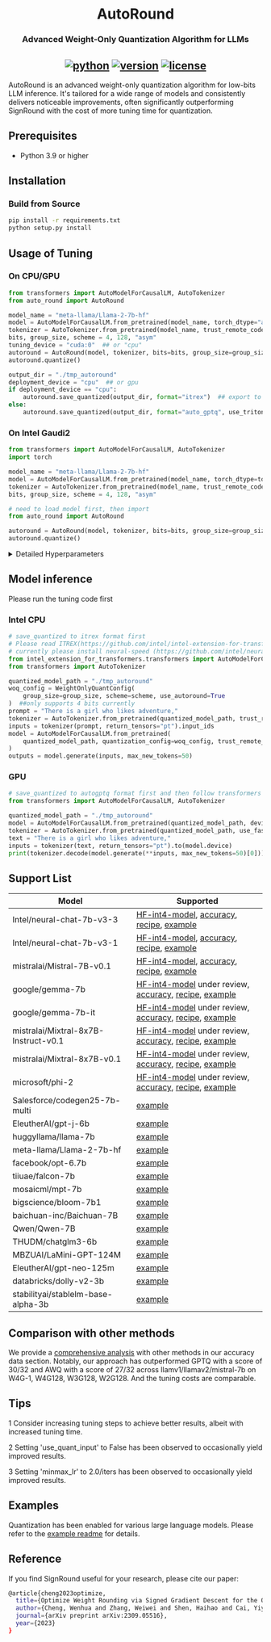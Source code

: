 <div align="center">

AutoRound
===========================
<h3> Advanced Weight-Only Quantization Algorithm for LLMs</h3>

[![python](https://img.shields.io/badge/python-3.8%2B-blue)](https://github.com/intel/auto-round)
[![version](https://img.shields.io/badge/release-0.1-green)](https://github.com/intel/auto-round)
[![license](https://img.shields.io/badge/license-Apache%202-blue)](https://github.com/intel/auto-round/blob/main/LICENSE)
---
<div align="left">

AutoRound is an advanced weight-only quantization algorithm for low-bits LLM inference. It's tailored for a wide range of models and consistently delivers noticeable improvements, often significantly outperforming SignRound with the cost of more tuning time for quantization.

## Prerequisites
- Python 3.9 or higher

## Installation
### Build from Source
```bash
pip install -r requirements.txt
python setup.py install
```
## Usage of Tuning

### On CPU/GPU
```python
from transformers import AutoModelForCausalLM, AutoTokenizer
from auto_round import AutoRound

model_name = "meta-llama/Llama-2-7b-hf"
model = AutoModelForCausalLM.from_pretrained(model_name, torch_dtype="auto", trust_remote_code=True)
tokenizer = AutoTokenizer.from_pretrained(model_name, trust_remote_code=True)
bits, group_size, scheme = 4, 128, "asym"
tuning_device = "cuda:0"  ## or "cpu"
autoround = AutoRound(model, tokenizer, bits=bits, group_size=group_size, scheme=scheme, device=tuning_device)
autoround.quantize()

output_dir = "./tmp_autoround"
deployment_device = "cpu"  ## or gpu
if deployment_device == "cpu":
    autoround.save_quantized(output_dir, format="itrex")  ## export to itrex format
else:
    autoround.save_quantized(output_dir, format="auto_gptq", use_triton=True)  ##export to autogptq format
```


### On Intel Gaudi2

```python
from transformers import AutoModelForCausalLM, AutoTokenizer
import torch

model_name = "meta-llama/Llama-2-7b-hf"
model = AutoModelForCausalLM.from_pretrained(model_name, torch_dtype=torch.bfloat16, trust_remote_code=True)
tokenizer = AutoTokenizer.from_pretrained(model_name, trust_remote_code=True)
bits, group_size, scheme = 4, 128, "asym"

# need to load model first, then import
from auto_round import AutoRound

autoround = AutoRound(model, tokenizer, bits=bits, group_size=group_size, scheme=scheme, device="hpu", amp=True)
autoround.quantize()
```


<details>
  <summary>Detailed Hyperparameters</summary>

- `model`: The PyTorch model to be quantized.
            
- `tokenizer`: An optional tokenizer for processing input data. If none is provided, a dataloader must be supplied.
  
- `bits (int)`: Number of bits for quantization (default is 4).
  
- `group_size (int)`: Size of the quantization group (default is 128).

- `scheme (str)`: The quantization scheme (sym/asym) to be used (default is "asym").
  
- `use_quant_input (bool)`: Whether to use the output of the previous quantized block as the input for the current block (default is True).
  
- `enable_minmax_tuning (bool)`: Whether to enable weight min-max tuning (default is True).
  
- `iters (int)`: Number of tuning iterations (default is 200).
  
- `lr (float)`: The learning rate for rounding value (default is None, it will be set to 1.0/iters automatically).
  
- `minmax_lr (float)`: The learning rate for min-max tuning (default is None, it will be set to lr automatically).
  
- `n_samples (int)`: Number of samples for tuning (default is 512).
  
- `seqlen (int)`: Data length of the sequence for tuning (default is 2048).
  
- `bs (int)`: Batch size for training (default is 8).
  
- `amp (bool)`: Whether to use automatic mixed precision (default is True).
  
- `n_blocks (int)`: Packing several blocks as one for tuning together (default is 1).
  
- `gradient_accumulate_steps (int)`: Number of gradient accumulation steps (default is 1).
  
- `low_gpu_mem_usage (bool)`: Whether to save GPU memory at the cost of a little tuning time (default is True).
  
- `dataset_name (str)`: The default dataset name for tuning (default is "NeelNanda/pile-10k").
  
- `dataset_split (str)`: The split of the dataset to be used for tuning (default is "train").
  
- `dataloader`: The dataloader for tuning data.
  
- `weight_config (dict)`: Configuration for weight quantization (default is an empty dictionary), mainly for mixed bits or mixed precision.
  
- `device`: The device to be used for tuning (default is "cuda:0").

</details>

## Model inference
Please run the tuning code first



### Intel CPU
```python
# save_quantized to itrex format first
# Please read ITREX(https://github.com/intel/intel-extension-for-transformers/tree/main/intel_extension_for_transformers/llm/runtime/neural_speed) to understand the details
# currently please install neural-speed (https://github.com/intel/neural-speed) from source
from intel_extension_for_transformers.transformers import AutoModelForCausalLM, WeightOnlyQuantConfig
from transformers import AutoTokenizer

quantized_model_path = "./tmp_autoround"
woq_config = WeightOnlyQuantConfig(
    group_size=group_size, scheme=scheme, use_autoround=True
)  ##only supports 4 bits currently
prompt = "There is a girl who likes adventure,"
tokenizer = AutoTokenizer.from_pretrained(quantized_model_path, trust_remote_code=True)
inputs = tokenizer(prompt, return_tensors="pt").input_ids
model = AutoModelForCausalLM.from_pretrained(
    quantized_model_path, quantization_config=woq_config, trust_remote_code=True, device="cpu"
)
outputs = model.generate(inputs, max_new_tokens=50)
```
### GPU
```python
# save_quantized to autogptq format first and then follow transformers or auto-gptq to load the model and inference
from transformers import AutoModelForCausalLM, AutoTokenizer

quantized_model_path = "./tmp_autoround"
model = AutoModelForCausalLM.from_pretrained(quantized_model_path, device_map="auto", trust_remote_code=True)
tokenizer = AutoTokenizer.from_pretrained(quantized_model_path, use_fast=True)
text = "There is a girl who likes adventure,"
inputs = tokenizer(text, return_tensors="pt").to(model.device)
print(tokenizer.decode(model.generate(**inputs, max_new_tokens=50)[0]))
```

## Support List

| Model                                | Supported                                                                                                                                                                                                                                                          |
|--------------------------------------|--------------------------------------------------------------------------------------------------------------------------------------------------------------------------------------------------------------------------------------------------------------------|
| Intel/neural-chat-7b-v3-3            | [HF-int4-model](https://huggingface.co/Intel/neural-chat-7b-v3-3-int4-inc), [accuracy](./docs/neural-chat-7b-v3-3-acc.md), [recipe](./examples/language-modeling/scripts/neural-chat-7b-v3-3.sh), [example](./examples/language-modeling/)                         |
| Intel/neural-chat-7b-v3-1            | [HF-int4-model](https://huggingface.co/Intel/neural-chat-7b-v3-1-int4-inc), [accuracy](./docs/neural-chat-7b-v3-1-acc.md), [recipe](./examples/language-modeling/scripts/neural-chat-7b-v3-1.sh), [example](./examples/language-modeling/)                         |
| mistralai/Mistral-7B-v0.1            | [HF-int4-model](https://huggingface.co/Intel/Mistral-7B-v0.1-int4-inc), [accuracy](./docs/Mistral-7B-v0.1-acc.md), [recipe](./examples/language-modeling/scripts/Mistral-7B-v0.1.sh), [example](./examples/language-modeling/)                                     |
| google/gemma-7b                      | [HF-int4-model](https://huggingface.co/Intel/gemma-7b-int4-inc) under review, [accuracy](./docs/gemma-7b-acc.md), [recipe](./examples/language-modeling/scripts/gemma-7b.sh),  [example](./examples/language-modeling/)                                            |
| google/gemma-7b-it                   | [HF-int4-model](https://huggingface.co/Intel/gemma-7b-it-int4-inc) under review, [accuracy](./docs/gemma-7b-it-acc.md), [recipe](./examples/language-modeling/scripts/gemma-7b-it.sh), [example](./examples/language-modeling/)                                    |                                            |
  mistralai/Mixtral-8x7B-Instruct-v0.1 | [HF-int4-model](https://huggingface.co/Intel/Mistral-7B-v0.1-int4-inc) under review, [accuracy](./docs/Mixtral-8x7B-Instruct-v0.1-acc.md), [recipe](./examples/language-modeling/scripts/Mixtral-8x7B-Instruct-v0.1.sh),  [example](./examples/language-modeling/) |
| mistralai/Mixtral-8x7B-v0.1          | [HF-int4-model](https://huggingface.co/Intel/Mixtral-8x7B-v0.1-int4-inc) under review, [accuracy](./docs/Mixtral-8x7B-v0.1-acc.md), [recipe](./examples/language-modeling/scripts/Mixtral-8x7B-v0.1.sh), [example](./examples/language-modeling/)                  |
| microsoft/phi-2                      | [HF-int4-model](https://huggingface.co/Intel/phi-2-int4-inc) under review, [accuracy](./docs/phi-2-acc.md), [recipe](./examples/language-modeling/scripts/phi-2.sh), [example](./examples/language-modeling/)                                                      |
|  Salesforce/codegen25-7b-multi       | [example](./examples/code-generation)                                                                                                                                                                                                                              |
| EleutherAI/gpt-j-6b | [example](./examples/language-modeling/)                                                                                                                                                                                                                           |
| huggyllama/llama-7b | [example](./examples/language-modeling/)                                                                                                                                                                                                                           |
| meta-llama/Llama-2-7b-hf | [example](./examples/language-modeling/)                                                                                                                                                                                                                           |
| facebook/opt-6.7b | [example](./examples/language-modeling/)                                                                                                                                                                                                                           |
| tiiuae/falcon-7b | [example](./examples/language-modeling/)                                                                                                                                                                                                                           |
| mosaicml/mpt-7b | [example](./examples/language-modeling/)                                                                                                                                                                                                                           |
| bigscience/bloom-7b1 | [example](./examples/language-modeling/)                                                                                                                                                                                                                           |
| baichuan-inc/Baichuan-7B | [example](./examples/language-modeling/)                                                                                                                                                                                                                           |
| Qwen/Qwen-7B | [example](./examples/language-modeling/)                                                                                                                                                                                                                           |
| THUDM/chatglm3-6b | [example](./examples/language-modeling/)                                                                                                                                                                                                                           |
| MBZUAI/LaMini-GPT-124M | [example](./examples/language-modeling/)                                                                                                                                                                                                                           |
| EleutherAI/gpt-neo-125m | [example](./examples/language-modeling/)                                                                                                                                                                                                                           |
| databricks/dolly-v2-3b | [example](./examples/language-modeling/)                                                                                                                                                                                                                           |
| stabilityai/stablelm-base-alpha-3b | [example](./examples/language-modeling/)                                                                                                                                                                                                                           |


## Comparison with other methods

We provide a [comprehensive analysis](docs/acc.md) with other methods in our accuracy data section. Notably, our approach has outperformed GPTQ with a score of 30/32 and AWQ with a score of 27/32 across llamv1/llamav2/mistral-7b on W4G-1, W4G128, W3G128, W2G128.  And the tuning costs are comparable.

## Tips
1 Consider increasing tuning steps to achieve better results, albeit with increased tuning time. 

2 Setting 'use_quant_input' to False has been observed to occasionally yield improved results.

3 Setting 'minmax_lr' to 2.0/iters has been observed to occasionally yield improved results.

  
## Examples
Quantization has been enabled for various large language models. Please refer to the [example readme](examples/README.md) for details.


## Reference
If you find SignRound useful for your research, please cite our paper:
```bash
@article{cheng2023optimize,
  title={Optimize Weight Rounding via Signed Gradient Descent for the Quantization of LLMs},
  author={Cheng, Wenhua and Zhang, Weiwei and Shen, Haihao and Cai, Yiyang and He, Xin and Lv, Kaokao},
  journal={arXiv preprint arXiv:2309.05516},
  year={2023}
}
```
